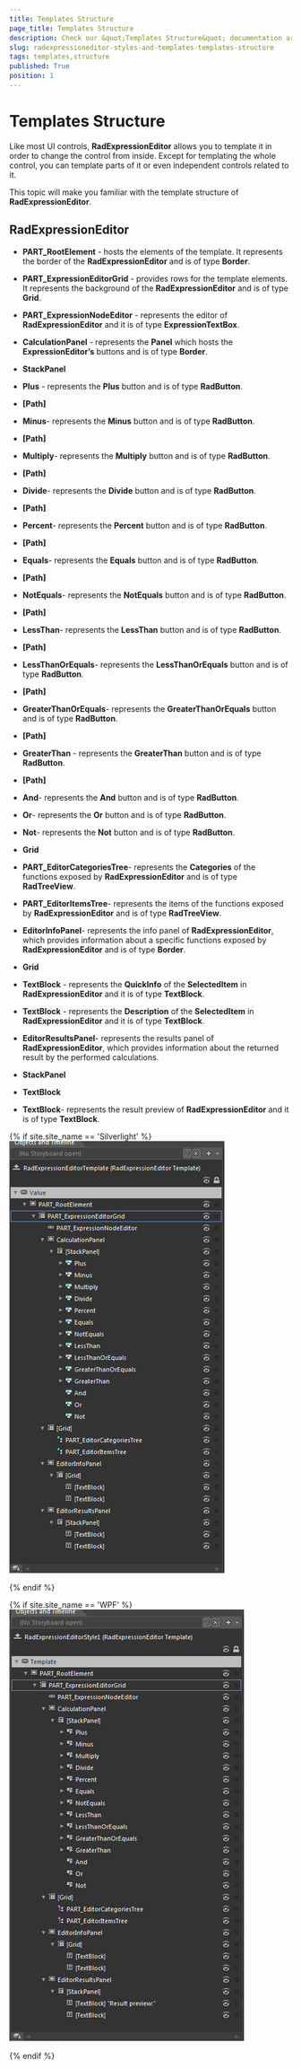 ```yaml
---
title: Templates Structure
page_title: Templates Structure
description: Check our &quot;Templates Structure&quot; documentation article for the RadExpressionEditor WPF control.
slug: radexpressioneditor-styles-and-templates-templates-structure
tags: templates,structure
published: True
position: 1
---
```


# Templates Structure


Like most UI controls, __RadExpressionEditor__ allows you to template it in order to change the control from inside. Except for templating the whole control, you can template parts of it or even independent controls related to it. 

This topic will make you familiar with the template structure of __RadExpressionEditor__.

## RadExpressionEditor

* __PART_RootElement__ - hosts the elements of the template. It represents the border of the __RadExpressionEditor__ and is of type __Border__.

* __PART_ExpressionEditorGrid__ - provides rows for the template elements. It represents the background of the __RadExpressionEditor__ and is of type __Grid__.

* __PART_ExpressionNodeEditor__ - represents the editor of __RadExpressionEditor__ and it is of type __ExpressionTextBox__.

* __CalculationPanel__ - represents the __Panel__ which hosts the __ExpressionEditor’s__ buttons and is of type __Border__.

* __StackPanel__

* __Plus__ - represents the __Plus__ button and is of type __RadButton__.

* __[Path]__

* __Minus__- represents the __Minus__ button and is of type __RadButton__.

* __[Path]__

* __Multiply__- represents the __Multiply__ button and is of type __RadButton__.

* __[Path]__

* __Divide__- represents the __Divide__ button and is of type  __RadButton__.

* __[Path]__

* __Percent__- represents the __Percent__ button and is of type __RadButton__.

* __[Path]__

* __Equals__- represents the __Equals__ button and is of type __RadButton__.

* __[Path]__

* __NotEquals__- represents the __NotEquals__ button and is of type __RadButton__.

* __[Path]__

* __LessThan__- represents the __LessThan__ button and is of type __RadButton__.

* __[Path]__

* __LessThanOrEquals__- represents the __LessThanOrEquals__ button and is of type __RadButton__.

* __[Path]__

* __GreaterThanOrEquals__- represents the __GreaterThanOrEquals__ button and is of type __RadButton__.

* __[Path]__

* __GreaterThan__ - represents the __GreaterThan__ button and is of type __RadButton__.

* __[Path]__

* __And__- represents the __And__ button and is of type __RadButton__.

* __Or__- represents the __Or__ button and is of type __RadButton__.

* __Not__- represents the __Not__ button and is of type __RadButton__.

* __Grid__

* __PART_EditorCategoriesTree__- represents the __Categories__ of the functions exposed by __RadExpressionEditor__ and is of type __RadTreeView__. 

* __PART_EditorItemsTree__- represents the items of the functions exposed by __RadExpressionEditor__ and is of type __RadTreeView__.

* __EditorInfoPanel__- represents the info panel of __RadExpressionEditor__, which provides information about a specific functions exposed by __RadExpressionEditor__ and is of type __Border__.

* __Grid__

* __TextBlock__ - represents the __QuickInfo__ of the __SelectedItem__ in __RadExpressionEditor__ and it is of type __TextBlock__.

* __TextBlock__ - represents the __Description__ of the __SelectedItem__ in __RadExpressionEditor__ and it is of type __TextBlock__.

* __EditorResultsPanel__- represents the results panel of __RadExpressionEditor__, which provides information about the returned result by the performed calculations. 

* __StackPanel__

* __TextBlock__

* __TextBlock__- represents the result preview of __RadExpressionEditor__ and it is of type __TextBlock__.

{% if site.site_name == 'Silverlight' %}
			 
![](images/RadExpressionEditor_TemplateStructure_SL.png)

{% endif %}

{% if site.site_name == 'WPF' %}
![](images/RadExpressionEditor__TemplateStructure_Wpf.png)

{% endif %}


